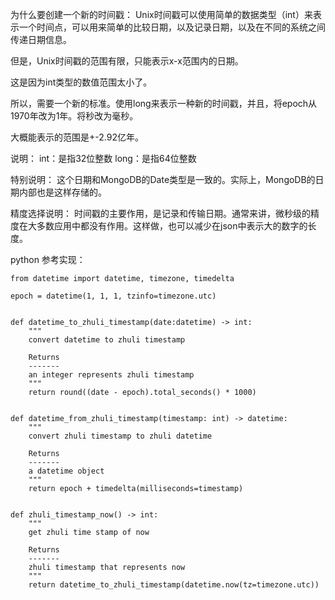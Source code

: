 为什么要创建一个新的时间戳：
Unix时间戳可以使用简单的数据类型（int）来表示一个时间点，可以用来简单的比较日期，以及记录日期，以及在不同的系统之间传递日期信息。

但是，Unix时间戳的范围有限，只能表示x-x范围内的日期。

这是因为int类型的数值范围太小了。

所以，需要一个新的标准。使用long来表示一种新的时间戳，并且，将epoch从1970年改为1年。将秒改为毫秒。

大概能表示的范围是+-2.92亿年。

说明：
int：是指32位整数
long：是指64位整数

特别说明：
这个日期和MongoDB的Date类型是一致的。实际上，MongoDB的日期内部也是这样存储的。

精度选择说明：
时间戳的主要作用，是记录和传输日期。通常来讲，微秒级的精度在大多数应用中都没有作用。这样做，也可以减少在json中表示大的数字的长度。

python 参考实现：
``` Python3
from datetime import datetime, timezone, timedelta

epoch = datetime(1, 1, 1, tzinfo=timezone.utc)


def datetime_to_zhuli_timestamp(date:datetime) -> int:
    """
    convert datetime to zhuli timestamp

    Returns
    -------
    an integer represents zhuli timestamp
    """
    return round((date - epoch).total_seconds() * 1000)


def datetime_from_zhuli_timestamp(timestamp: int) -> datetime:
    """
    convert zhuli timestamp to zhuli datetime

    Returns
    -------
    a datetime object
    """
    return epoch + timedelta(milliseconds=timestamp)


def zhuli_timestamp_now() -> int:
    """
    get zhuli time stamp of now

    Returns
    -------
    zhuli timestamp that represents now
    """
    return datetime_to_zhuli_timestamp(datetime.now(tz=timezone.utc))

```
